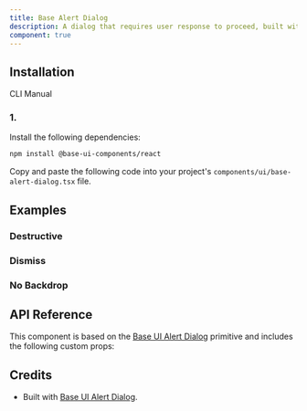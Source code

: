 ```yaml
---
title: Base Alert Dialog
description: A dialog that requires user response to proceed, built with Base UI components.
component: true
---
```


## Installation

  CLI
  Manual

### 1. 
Install the following dependencies:

```bash
npm install @base-ui-components/react
```

Copy and paste the following code into your project's `components/ui/base-alert-dialog.tsx` file.

## Examples

### Destructive

### Dismiss

### No Backdrop

## API Reference

This component is based on the [Base UI Alert Dialog](https://base-ui.com/react/components/alert-dialog) primitive and includes the following custom props:

## Credits

- Built with [Base UI Alert Dialog](https://base-ui.com/react/components/alert-dialog).